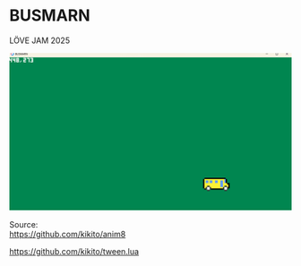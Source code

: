# BUSMARN
LÖVE JAM 2025

![](busmarn_love2d_2025_jam.gif)


Source:  
https://github.com/kikito/anim8  

https://github.com/kikito/tween.lua

